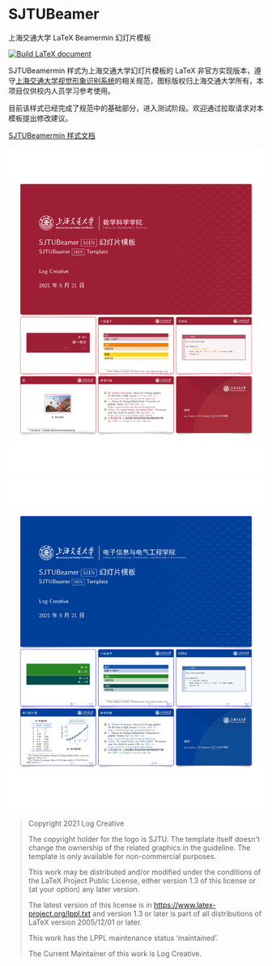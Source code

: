 # SJTUBeamer
上海交通大学 LaTeX Beamermin 幻灯片模板

[![Build LaTeX document](https://github.com/LogCreative/SJTUBeamer/actions/workflows/main.yml/badge.svg)](https://github.com/LogCreative/SJTUBeamer/actions/workflows/main.yml)

SJTUBeamermin 样式为上海交通大学幻灯片模板的 LaTeX 非官方实现版本，遵守[上海交通大学视觉形象识别系统](http://vi.sjtu.edu.cn/)的相关规范，图标版权归上海交通大学所有，本项目仅供校内人员学习参考使用。

目前该样式已经完成了规范中的基础部分，进入测试阶段。欢迎通过拉取请求对本模板提出修改建议。

[SJTUBeamermin 样式文档](https://github.com/LogCreative/SJTUBeamer/blob/main/doc/SJTUBeamerthememin.pdf)

![](doc/img/poster_页面_1.jpg)
![](doc/img/poster_页面_2.jpg)

> Copyright 2021 Log Creative
>
> The copyright holder for the logo is SJTU. The template itself doesn't change the ownership of the related graphics in the guideline. The template is only available for non-commercial purposes.
> 
> This work may be distributed and/or modified under the
conditions of the LaTeX Project Public License, either version 1.3
of this license or (at your option) any later version.
>
> The latest version of this license is in
https://www.latex-project.org/lppl.txt
and version 1.3 or later is part of all distributions of LaTeX
version 2005/12/01 or later.
>
>This work has the LPPL maintenance status ‘maintained’.
>
>The Current Maintainer of this work is Log Creative.